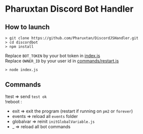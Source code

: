 # Pharuxtan Discord Bot Handler

## How to launch

```console
> git clone https://github.com/Pharuxtan/DiscordJSHandler.git
> cd discordbot
> npm install
```

Replace `BOT_TOKEN` by your bot token in [index.js](https://github.com/Pharuxtan/DiscordJSHandler/blob/master/index.js#L23) \
Replace `OWNER_ID` by your user id in [commands/restart.js](https://github.com/Pharuxtan/DiscordJSHandler/blob/master/commands/restart.js#L7)

```console
> node index.js
```

## Commands

!test => send `test ok` \
!reboot :
 - exit => exit the program (restart if running on `pm2` or `forever`)
 - events => reload all `events` folder
 - globalvar => reinit `initGlobalVariable.js`
 - _ => reload all bot commands
